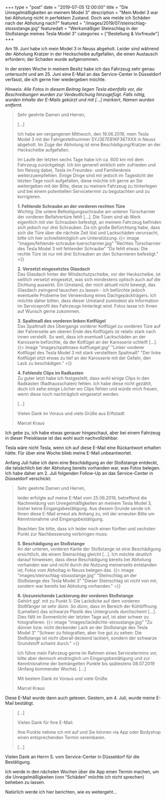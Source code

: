 +++
type = "post"
date = "2019-07-05 12:00:00"
title = "Die Unregelmäßigkeiten an meinem Model 3"
description = "Mein Model 3 war bei Abholung nicht in perfektem Zustand. Doch wie melde ich Schäden nach der Abholung nach?"
featured = "/images/2019/07/steinschlag-stossstange.jpg"
featuredalt = "Werksmäßiger Steinschlag in der Stoßstange meines Tesla Model 3"
categories = ["Bestellung & Vorfreude"]
+++

Am 19. Juni habe ich mein Model 3 in Neuss abgeholt. Leider sind während der Abholung Kratzer in der Heckscheibe aufgefallen, die einen Austausch erfordern; der Schaden wurde aufgenommen.

In der ersten Woche in meinem Besitz habe ich das Fahrzeug sehr genau untersucht und am 25. Juni eine E-Mail an das Service-Center in Düsseldorf verfasst, die ich gerne hier wiedergeben möchte.

*Hinweis: Alle Fotos in diesem Beitrag liegen Tesla ebenfalls vor, die Beschreibungen wurden zur Verdeutlichung hinzugefügt. Falls nötig, wurden Inhalte der E-Mails gekürzt und mit […] markiert, Namen wurden entfernt.*

> Sehr geehrte Damen und Herren,
>
> […]
>
> Ich habe am vergangenen Mittwoch, den 19.06.2019, mein Tesla Model 3 mit der Fahrgestellnummer 5YJ3E7EB1KF367XXX in Neuss abgeholt. Im Zuge der Abholung ist eine Beschädigung/Kratzer an der Heckscheibe aufgefallen.
>
> Im Laufe der letzten sechs Tage habe ich ca. 600 km mit dem Fahrzeug zurückgelegt. Ich bin generell wirklich sehr zufrieden und bin fleissig dabei, Tesla im Freundes- und Familienkreis weiterzuempfehlen. Einige Dinge sind mir jedoch im Tageslicht der letzten Tage noch aufgefallen, diese möchte ich gerne an Sie weitergeben mit der Bitte, diese zu meinem Fahrzeug zu hinterlegen und bei einem potentiellen Servicetermin zu begutachten und zu korrigieren.
>
> **1. Fehlende Schraube an der vorderen rechten Türe**  
> Wichtig: Die untere Befestigungsschraube am unteren Türscharnier der vorderen Beifahrertüre fehlt […]. Die Türen sind ab Werk eigentlich mit vier Schrauben befestigt, an meinem Fahrzeug befinden sich jedoch nur drei Schrauben. Da ich große Befürchtung habe, dass sich die Türe über die nächste Zeit löst und Lackschäden verursacht, bitte ich hier schnellstmöglich um Unterstützung.
> {{< image "images/fehlende-schraube-tuerscharnier.jpg" "Rechtes Türscharnier des Tesla Model 3 mit fehlender Schraube" "Da fehlt etwas: Die rechte Türe ist nur mit drei Schrauben an den Scharnieren befestigt." >}}
>
> **2. Versetzt eingesetztes Glasdach**  
Das Glasdach hinter der Windschutzscheibe, vor der Heckscheibe, ist seitlich versetzt eingesetzt, was sich mindestens optisch auch auf die Dichtung auswirkt. Ein Umstand, der mich aktuell nicht bewegt, das Glasdach zwingend tauschen zu lassen - ich befürchte jedoch eventuelle Probleme bei Verwendung eines Dachgepäckträgers. Ich möchte daher bitten, dass dieser Umstand zumindest als Information im Serviceprofil des Fahrzeugs hinterlegt wird. Fotos lasse ich Ihnen auf Wunsch gerne zukommen.
>
> **3. Spaltmaß des vorderen linken Kotflügel**  
Das Spaltmaß des Übergangs vorderer Kotflügel zu vorderen Türe auf der Fahrerseite am oberen Ende des Kotflügels ist relativ stark nach innen verstellt. So weit, dass ich eventuell Lackschäden an der Karosserie befürchte, da der Kotfügel an der Karosserie schleift […].
> {{< image "images/spaltmass-kotfluegel.jpg" "Linker vorderer Kotflügel des Tesla Model 3 mit stark verstelltem Spaltmaß" "Der linke Kotflügel sitzt etwas zu tief an der Karosserie mit der Gefahr, den Lack zu beschädigen." >}}
>
> **4. Fehlende Clips im Radkasten**  
Zu guter letzt habe ich festgestellt, dass wohl einige Clips in den Radkästen (Radhausschalen) fehlen. Ich habe diese nicht gezählt, doch ich sehe einige Löcher wo Clips fehlen und würde mich freuen, wenn diese noch nachträglich eingesetzt werden.
>
> […]
>
> Vielen Dank im Voraus und viele Grüße aus Erftstadt
>
> Marcel Kraus

Ich gebe zu, ich habe etwas genauer hingeschaut, aber bei einem Fahrzeug in dieser Preisklasse ist das wohl auch nachvollziehbar.

Tesla wäre nicht Tesla, wenn ich auf diese E-Mail eine Rückantwort erhalten hätte. Für über eine Woche blieb meine E-Mail unbeantwortet.

Anfang Juli habe ich dann eine Beschädigung an der Stoßstange entdeckt, die tatsächlich bei der Abholung bereits vorhanden war, was Fotos belegen. Ich habe daher am 2. Juli folgenden Follow-Up an das Service-Center in Düsseldorf verschickt:

> Sehr geehrte Damen und Herren,
>
> leider erfolgte auf meine E-Mail vom 25.06.2019, betreffend die Nachmeldung von Unregelmäßigkeiten an meinem Tesla Model 3, bisher keine Eingangsbestätigung. Aus diesem Grunde sende ich Ihnen diese E-Mail erneut als Anhang zu, mit der erneuten Bitte um Kenntnisnahme und Eingangsbestätigung.
>
> Beachten Sie bitte, dass ich leider noch einen fünften und sechsten Punkt zur Nachbesserung vorbringen muss:
>
> **5. Beschädigung an Stoßstange**  
> An der unteren, vorderen Kante der Stoßstange ist eine Beschädigung ersichtlich, die einem Steinschlag gleicht […]. Ich möchte *deutlich* darauf hinweisen, dass diese Beschädigung bereits bei Abholung vorhanden war und *nicht* durch die Nutzung meinerseits entstanden ist; Fotos vom Abholtag in Neuss belegen das.
> {{< image "images/steinschlag-stossstange.jpg" "Steinschlag an der Stoßstange des Tesla Model 3" "Dieser Steinschlag ist nicht von mir, sondern war bereits bei Abholung vorhanden." >}}
>
> **6. Unzureichende Lackierung der vorderen Stoßstange**  
Gehört ggf. mit zu Punkt 5: Die Lackdicke auf dem vorderen Stoßfänger ist sehr dünn. So dünn, dass im Bereich der Kühlöffnung (Lamellen) das schwarze Plastik des Untergrunds durchscheint […]. Dies fällt im Sonnenlicht der letzten Tage auf, ist aber schwer zu fotografieren.
> {{< image "images/lackdichte-stossstange.jpg" "Zu dünner bzw. nicht deckender Lack an der Stoßstange des Tesla Model 3" "Schwer zu fotografien, aber live gut zu sehen: Die Stoßstange ist nicht überall deckend lackiert, sondern der schwarze Grundstoff scheint durch." >}}
>
> Ich führe mein Fahrzeug gerne im Rahmen eines Servicetermins vor, bitte aber dennoch eindringlich um Eingangsbestätigung und zur Kenntnisnahme der bemängelten Punkte bis spätestens 08.07.2019 (Anfang kommender Woche). […]
>
> Mit bestem Dank im Voraus und viele Grüße
>
> Marcel Kraus

Diese E-Mail wurde dann auch gelesen. Gestern, am 4. Juli, wurde meine E-Mail bestätigt.

> […]
>
> Vielen Dank für Ihre E-Mail.
>
> Ihre Punkte nehme ich mit auf und Sie können via App oder Bodyshop einen entsprechenden Termin vereinbaren.
>
> […]

Vielen Dank an Herrn S. vom Service-Center in Düsseldorf für die Bestätigung.

Ich werde in den nächsten Wochen über die App einen Termin machen, um die Unregelmäßigkeiten (von “Schäden” möchte ich nicht sprechen) beheben zu lassen. 

Natürlich werde ich hier berichten, wie es weitergeht…
